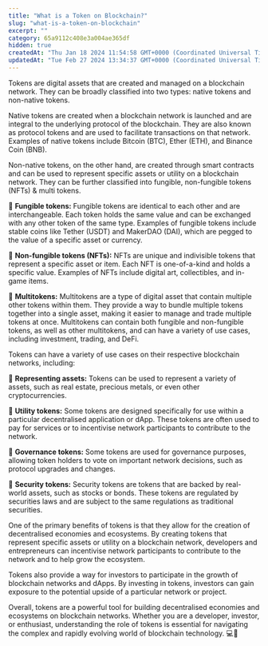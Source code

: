 ```yaml
---
title: "What is a Token on Blockchain?"
slug: "what-is-a-token-on-blockchain"
excerpt: ""
category: 65a9112c408e3a004ae365df
hidden: true
createdAt: "Thu Jan 18 2024 11:54:58 GMT+0000 (Coordinated Universal Time)"
updatedAt: "Tue Feb 27 2024 13:34:37 GMT+0000 (Coordinated Universal Time)"
---
```

Tokens are digital assets that are created and managed on a blockchain network. They can be broadly classified into two types: native tokens and non-native tokens.

Native tokens are created when a blockchain network is launched and are integral to the underlying protocol of the blockchain. They are also known as protocol tokens and are used to facilitate transactions on that network. Examples of native tokens include Bitcoin (BTC), Ether (ETH), and Binance Coin (BNB).

Non-native tokens, on the other hand, are created through smart contracts and can be used to represent specific assets or utility on a blockchain network. They can be further classified into fungible, non-fungible tokens (NFTs) & multi tokens.

🔸 **Fungible tokens:** Fungible tokens are identical to each other and are interchangeable. Each token holds the same value and can be exchanged with any other token of the same type. Examples of fungible tokens include stable coins like Tether (USDT) and MakerDAO (DAI), which are pegged to the value of a specific asset or currency.

🔸 **Non-fungible tokens (NFTs):** NFTs are unique and indivisible tokens that represent a specific asset or item. Each NFT is one-of-a-kind and holds a specific value. Examples of NFTs include digital art, collectibles, and in-game items.

🔸 **Multitokens:** Multitokens are a type of digital asset that contain multiple other tokens within them. They provide a way to bundle multiple tokens together into a single asset, making it easier to manage and trade multiple tokens at once. Multitokens can contain both fungible and non-fungible tokens, as well as other multitokens, and can have a variety of use cases, including investment, trading, and DeFi.

Tokens can have a variety of use cases on their respective blockchain networks, including:

🔸 **Representing assets:** Tokens can be used to represent a variety of assets, such as real estate, precious metals, or even other cryptocurrencies.

🔸 **Utility tokens:** Some tokens are designed specifically for use within a particular decentralised application or dApp. These tokens are often used to pay for services or to incentivise network participants to contribute to the network.

🔸 **Governance tokens:** Some tokens are used for governance purposes, allowing token holders to vote on important network decisions, such as protocol upgrades and changes.

🔸 **Security tokens:** Security tokens are tokens that are backed by real-world assets, such as stocks or bonds. These tokens are regulated by securities laws and are subject to the same regulations as traditional securities.

One of the primary benefits of tokens is that they allow for the creation of decentralised economies and ecosystems. By creating tokens that represent specific assets or utility on a blockchain network, developers and entrepreneurs can incentivise network participants to contribute to the network and to help grow the ecosystem.

Tokens also provide a way for investors to participate in the growth of blockchain networks and dApps. By investing in tokens, investors can gain exposure to the potential upside of a particular network or project.

Overall, tokens are a powerful tool for building decentralised economies and ecosystems on blockchain networks. Whether you are a developer, investor, or enthusiast, understanding the role of tokens is essential for navigating the complex and rapidly evolving world of blockchain technology. 💻🌱
